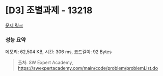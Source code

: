 # [D3] 조별과제 - 13218 

[문제 링크](https://swexpertacademy.com/main/code/problem/problemDetail.do?contestProbId=AXzjvCCq-PwDFASs) 

### 성능 요약

메모리: 62,504 KB, 시간: 306 ms, 코드길이: 92 Bytes



> 출처: SW Expert Academy, https://swexpertacademy.com/main/code/problem/problemList.do